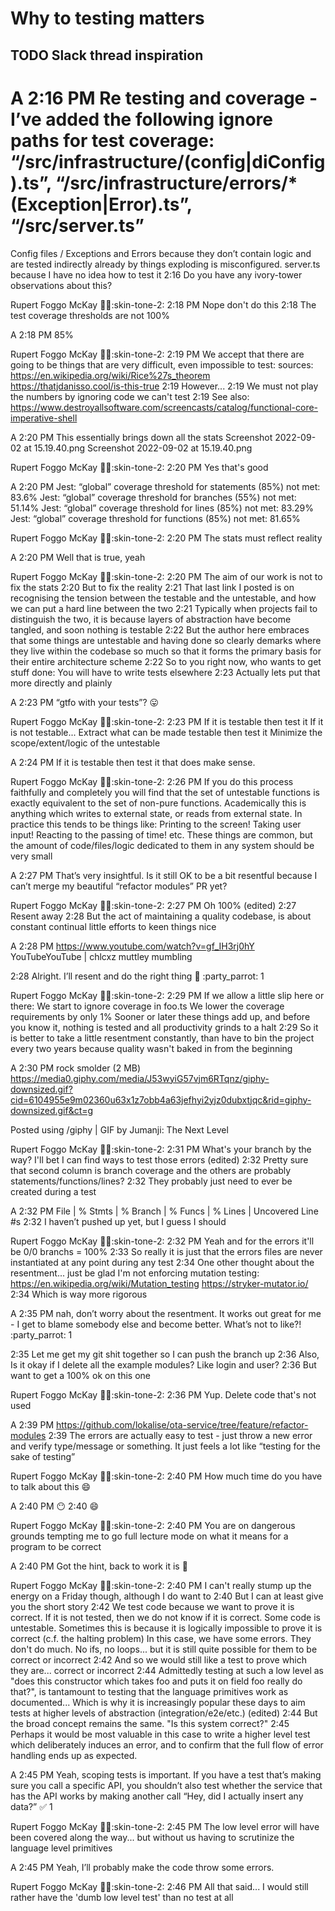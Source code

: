 # Why to testing matters

## TODO Slack thread inspiration

A
2:16 PM
Re testing and coverage - I’ve added the following ignore paths for test coverage:
“<rootDir>/src/infrastructure/(config|diConfig).ts”,
“<rootDir>/src/infrastructure/errors/\*(Exception|Error).ts”,
“<rootDir>/src/server.ts”
====
Config files / Exceptions and Errors because they don’t contain logic and are tested indirectly already by things exploding is misconfigured.
server.ts because I have no idea how to test it
2:16
Do you have any ivory-tower observations about this?

Rupert Foggo McKay
:teacher::skin-tone-2: 2:18 PM
Nope don't do this
2:18
The test coverage thresholds are not 100%

A
2:18 PM
85%

Rupert Foggo McKay
:teacher::skin-tone-2: 2:19 PM
We accept that there are going to be things that are very difficult, even impossible to test:
sources:
https://en.wikipedia.org/wiki/Rice%27s_theorem
https://thatjdanisso.cool/is-this-true
2:19
However...
2:19
We must not play the numbers by ignoring code we can't test
2:19
See also:
https://www.destroyallsoftware.com/screencasts/catalog/functional-core-imperative-shell

A
2:20 PM
This essentially brings down all the stats
Screenshot 2022-09-02 at 15.19.40.png
Screenshot 2022-09-02 at 15.19.40.png

Rupert Foggo McKay
:teacher::skin-tone-2: 2:20 PM
Yes that's good

A
2:20 PM
Jest: “global” coverage threshold for statements (85%) not met: 83.6%
Jest: “global” coverage threshold for branches (55%) not met: 51.14%
Jest: “global” coverage threshold for lines (85%) not met: 83.29%
Jest: “global” coverage threshold for functions (85%) not met: 81.65%

Rupert Foggo McKay
:teacher::skin-tone-2: 2:20 PM
The stats must reflect reality

A
2:20 PM
Well that is true, yeah

Rupert Foggo McKay
:teacher::skin-tone-2: 2:20 PM
The aim of our work is not to fix the stats
2:20
But to fix the reality
2:21
That last link I posted is on recognising the tension between the testable and the untestable, and how we can put a hard line between the two
2:21
Typically when projects fail to distinguish the two, it is because layers of abstraction have become tangled, and soon nothing is testable
2:22
But the author here embraces that some things are untestable and having done so clearly demarks where they live within the codebase so much so that it forms the primary basis for their entire architecture scheme
2:22
So to you right now, who wants to get stuff done:
You will have to write tests elsewhere
2:23
Actually lets put that more directly and plainly

A
2:23 PM
“gtfo with your tests”? :stuck_out_tongue:

Rupert Foggo McKay
:teacher::skin-tone-2: 2:23 PM
If it is testable then test it
If it is not testable...
Extract what can be made testable then test it
Minimize the scope/extent/logic of the untestable

A
2:24 PM
If it is testable then test it
that does make sense.

Rupert Foggo McKay
:teacher::skin-tone-2: 2:26 PM
If you do this process faithfully and completely you will find that the set of untestable functions is exactly equivalent to the set of non-pure functions. Academically this is anything which writes to external state, or reads from external state.
In practice this tends to be things like:
Printing to the screen!
Taking user input!
Reacting to the passing of time!
etc.
These things are common, but the amount of code/files/logic dedicated to them in any system should be very small

A
2:27 PM
That’s very insightful. Is it still OK to be a bit resentful because I can’t merge my beautiful “refactor modules” PR yet?

Rupert Foggo McKay
:teacher::skin-tone-2: 2:27 PM
Oh 100% (edited)
2:27
Resent away
2:28
But the act of maintaining a quality codebase, is about constant continual little efforts to keen things nice

A
2:28 PM
https://www.youtube.com/watch?v=gf_IH3rj0hY
YouTubeYouTube | chlcxz
muttley mumbling

2:28
Alright. I’ll resent and do the right thing :slightly_smiling_face:
:party_parrot:
1

Rupert Foggo McKay
:teacher::skin-tone-2: 2:29 PM
If we allow a little slip here or there:
We start to ignore coverage in foo.ts
We lower the coverage requirements by only 1%
Sooner or later these things add up, and before you know it, nothing is tested and all productivity grinds to a halt
2:29
So it is better to take a little resentment constantly, than have to bin the project every two years because quality wasn't baked in from the beginning

A
2:30 PM
rock smolder (2 MB)
https://media0.giphy.com/media/J53wyiG57vjm6RTqnz/giphy-downsized.gif?cid=6104955e9m02360u63x1z7obb4a63jefhyi2yjz0dubxtjqc&rid=giphy-downsized.gif&ct=g

Posted using /giphy | GIF by Jumanji: The Next Level

Rupert Foggo McKay
:teacher::skin-tone-2: 2:31 PM
What's your branch by the way? I'll bet I can find ways to test those errors (edited)
2:32
Pretty sure that second column is branch coverage and the others are probably statements/functions/lines?
2:32
They probably just need to ever be created during a test

A
2:32 PM
File | % Stmts | % Branch | % Funcs | % Lines | Uncovered Line #s
2:32
I haven’t pushed up yet, but I guess I should

Rupert Foggo McKay
:teacher::skin-tone-2: 2:32 PM
Yeah and for the errors it'll be 0/0 branchs = 100%
2:33
So really it is just that the errors files are never instantiated at any point during any test
2:34
One other thought about the resentment... just be glad I'm not enforcing mutation testing:
https://en.wikipedia.org/wiki/Mutation_testing
https://stryker-mutator.io/
2:34
Which is way more rigorous

A
2:35 PM
nah, don’t worry about the resentment. It works out great for me - I get to blame somebody else and become better. What’s not to like?!
:party_parrot:
1

2:35
Let me get my git shit together so I can push the branch up
2:36
Also, Is it okay if I delete all the example modules? Like login and user?
2:36
But want to get a 100% ok on this one

Rupert Foggo McKay
:teacher::skin-tone-2: 2:36 PM
Yup. Delete code that's not used

A
2:39 PM
https://github.com/lokalise/ota-service/tree/feature/refactor-modules
2:39
The errors are actually easy to test - just throw a new error and verify type/message or something. It just feels a lot like “testing for the sake of testing”

Rupert Foggo McKay
:teacher::skin-tone-2: 2:40 PM
How much time do you have to talk about this :smile:

A
2:40 PM
:no_mouth:
2:40
:smile:

Rupert Foggo McKay
:teacher::skin-tone-2: 2:40 PM
You are on dangerous grounds tempting me to go full lecture mode on what it means for a program to be correct

A
2:40 PM
Got the hint, back to work it is :slightly_smiling_face:

Rupert Foggo McKay
:teacher::skin-tone-2: 2:40 PM
I can't really stump up the energy on a Friday though, although I do want to
2:40
But I can at least give you the short story
2:42
We test code because we want to prove it is correct. If it is not tested, then we do not know if it is correct.
Some code is untestable. Sometimes this is because it is logically impossible to prove it is correct (c.f. the halting problem)
In this case, we have some errors. They don't do much. No ifs, no loops... but it is still quite possible for them to be correct or incorrect
2:42
And so we would still like a test to prove which they are... correct or incorrect
2:44
Admittedly testing at such a low level as "does this constructor which takes foo and puts it on field foo really do that?", is tantamount to testing that the language primitives work as documented...
Which is why it is increasingly popular these days to aim tests at higher levels of abstraction (integration/e2e/etc.) (edited)
2:44
But the broad concept remains the same. "Is this system correct?"
2:45
Perhaps it would be most valuable in this case to write a higher level test which deliberately induces an error, and to confirm that the full flow of error handling ends up as expected.

A
2:45 PM
Yeah, scoping tests is important. If you have a test that’s making sure you call a specific API, you shouldn’t also test whether the service that has the API works by making another call “Hey, did I actually insert any data?”
:white_check_mark:
1

Rupert Foggo McKay
:teacher::skin-tone-2: 2:45 PM
The low level error will have been covered along the way... but without us having to scrutinize the language level primitives

A
2:45 PM
Yeah, I’ll probably make the code throw some errors.

Rupert Foggo McKay
:teacher::skin-tone-2: 2:46 PM
All that said... I would still rather have the 'dumb low level test' than no test at all
